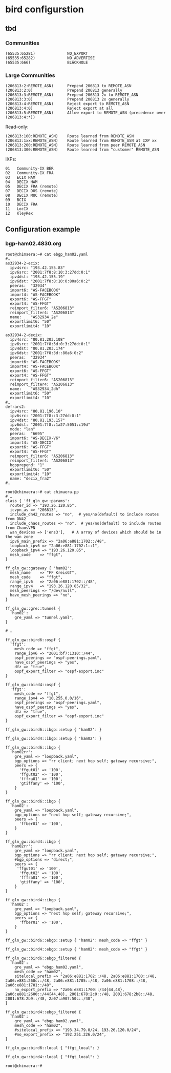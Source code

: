 # bird configurstion #

## tbd ##

### Communities ###

    (65535:65281)              NO_EXPORT
    (65535:65282)              NO_ADVERTISE
    (65535:666)                BLACKHOLE

### Large Communities ###

    (206813:2:REMOTE_ASN)      Prepend 206813 to REMOTE_ASN
    (206813:2:0)               Prepend 206813 generally
    (206813:3:REMOTE_ASN)      Prepend 206813 2x to REMOTE_ASN
    (206813:3:0)               Prepend 206813 2x generally
    (206813:4:REMOTE_ASN)      Reject export to REMOTE_ASN
    (206813:4:0)               Reject export at all
    (206813:5:REMOTE_ASN)      Allow export to REMOTE_ASN (precedence over (206813:4:*))


Read-only:

    (206813:100:REMOTE_ASN)    Route learned from REMOTE_ASN
    (206813:1xx:REMOTE_ASN)    Route learned from REMOTE_ASN at IXP xx
    (206813:200:REMOTE_ASN)    Route learned from peer REMOTE_ASN
    (206813:300:REMOTE_ASN)    Route learned from "customer" REMOTE_ASN







IXPs:

    01   Community-IX BER
    02   Community-IX FRA
    03   ECIX HAM
    04   DECIX HAM
    05   DECIX FRA (remote)
    07   DECIX DUS (remote)
    08   DECIX MUC (remote)
    09   BCIX
    10   DECIX FRA
    11   LocIX
    12   KleyRex


## Configuration example ##

### bgp-ham02.4830.org ###

    root@chimaera:~# cat ebgp_ham02.yaml
    #…
    as32934-2-ecix:
      ipv4src: "193.42.155.83"
      ipv6src: "2001:7f8:8:10:3:27dd:0:1"
      ipv4dst: "193.42.155.19"
      ipv6dst: "2001:7f8:8:10:0:80a6:0:2"
      peeras:  "32934"
      import6: "AS-FACEBOOK"
      import4: "AS-FACEBOOK"
      export6: "AS-FFGT"
      export4: "AS-FFGT"
      reimport_filter6: "AS206813"
      reimport_filter4: "AS206813"
      name:    "AS32934_2e"
      exportlimit6: "50"
      exportlimit4: "10"

    as32934-2-decix:
      ipv4src: "80.81.203.108"
      ipv6src: "2001:7f8:3d:0:3:27dd:0:1"
      ipv4dst: "80.81.203.174"
      ipv6dst: "2001:7f8:3d::80a6:0:2"
      peeras:  "32934"
      import6: "AS-FACEBOOK"
      import4: "AS-FACEBOOK"
      export6: "AS-FFGT"
      export4: "AS-FFGT"
      reimport_filter6: "AS206813"
      reimport_filter4: "AS206813"
      name:    "AS32934_2dh"
      exportlimit6: "50"
      exportlimit4: "10"
    #…
    defrars2:
      ipv4src: "80.81.196.10"
      ipv6src: "2001:7f8::3:27dd:0:1"
      ipv4dst: "80.81.193.157"
      ipv6dst: "2001:7f8::1a27:5051:c19d"
      mode: "lan"
      peeras:  "6695"
      import6: "AS-DECIX-V6"
      import4: "AS-DECIX"
      export6: "AS-FFGT"
      export4: "AS-FFGT"
      reimport_filter6: "AS206813"
      reimport_filter4: "AS206813"
      bgpprepend: "1"
      exportlimit6: "50"
      exportlimit4: "10"
      name: "decix_fra2"
    #…

    root@chimaera:~# cat chimaera.pp
    # …
    class { 'ff_gln_gw::params':
      router_id => "193.26.120.85",
      icvpn_as => "206813",
      include_dn42_routes => "no",  # yes/no(default) to include routes from DN42
      include_chaos_routes => "no",  # yes/no(default) to include routes from ChaosVPN
      wan_devices => ['ens3'],   # A array of devices which should be in the wan zone
      ipv6_main_prefix => "2a06:e881:1702::/48",
      loopback_ipv6 => "2a06:e881:1702:1::1",
      loopback_ipv4 => "193.26.120.85",
      mesh_code    => "ffgt",
    }

    ff_gln_gw::gateway { 'ham02':
      mesh_name    => "FF KreisGT",
      mesh_code    => "ffgt",
      range_ipv6   => "2a06:e881:1702::/48",
      range_ipv4   => "193.26.120.85/32",
      mesh_peerings => "/dev/null",
      have_mesh_peerings => "no",
    }

    ff_gln_gw::gre::tunnel {
      'ham02':
        gre_yaml => "tunnel.yaml",
    }

    # …

    ff_gln_gw::bird6::ospf {
      'ffgt':
        mesh_code => "ffgt",
        range_ipv6 => "2001:bf7:1310::/44",
        ospf_peerings => "ospf-peerings.yaml",
        have_ospf_peerings => "yes",
        dfz => "true",
        ospf_export_filter => "ospf-export.inc"
    }

    ff_gln_gw::bird4::ospf {
      'ffgt':
        mesh_code => "ffgt",
        range_ipv4 => "10.255.0.0/16",
        ospf_peerings => "ospf-peerings.yaml",
        have_ospf_peerings => "yes",
        dfz => "true",
        ospf_export_filter => "ospf-export.inc"
    }

    ff_gln_gw::bird6::ibgp::setup { 'ham02': }

    ff_gln_gw::bird4::ibgp::setup { 'ham02': }

    ff_gln_gw::bird6::ibgp {
      'ham02rr':
        gre_yaml => "loopback.yaml",
        bgp_options => "rr client; next hop self; gateway recursive;",
        peers => {
          'ffgut01' => '100',
          'ffgut02' => '100',
          'fffra01' => '100',
          'gtiffany' => '100',
        }
    }

    ff_gln_gw::bird6::ibgp {
      'ham02':
        gre_yaml => "loopback.yaml",
        bgp_options => "next hop self; gateway recursive;",
        peers => {
          'ffber01' => '100',
        }
    }

    ff_gln_gw::bird4::ibgp {
      'ham02rr':
        gre_yaml => "loopback.yaml",
        bgp_options => "rr client; next hop self; gateway recursive;",
        #bgp_options => "direct;",
        peers => {
         'ffgut01' => '100',
          'ffgut02' => '100',
          'fffra01' => '100',
          'gtiffany' => '100',
        }
    }

    ff_gln_gw::bird4::ibgp {
      'ham02':
        gre_yaml => "loopback.yaml",
        bgp_options => "next hop self; gateway recursive;",
        peers => {
          'ffber01' => '100',
        }
    }

    ff_gln_gw::bird6::ebgp::setup { 'ham02': mesh_code => "ffgt" }

    ff_gln_gw::bird4::ebgp::setup { 'ham02': mesh_code => "ffgt" }

    ff_gln_gw::bird6::ebgp_filtered {
      'ham02':
        gre_yaml => "ebgp_ham02.yaml",
        mesh_code => "ham02",
        sitelocal_prefix => "2a06:e881:1702::/48, 2a06:e881:1700::/48, 2a06:e881:260c::/48, 2a06:e881:1705::/48, 2a06:e881:1708::/48, 2a06:e881:1701::/48",
        no_export_prefix => "2a06:e881:1700::/44{44,48}, 2a06:e881:2600::/44{44,48}, 2001:678:2c0::/48, 2001:678:2b8::/48, 2001:678:2b9::/48, 2a07:a907:50c::/48",
    }

    ff_gln_gw::bird4::ebgp_filtered {
      'ham02':
        gre_yaml => "ebgp_ham02.yaml",
        mesh_code => "ham02",
        #sitelocal_prefix => "193.34.79.0/24, 193.26.120.0/24",
        #no_export_prefix => "192.251.226.0/24",
    }

    ff_gln_gw::bird6::local { "ffgt_local": }

    ff_gln_gw::bird4::local { "ffgt_local": }

    root@chimaera:~#
